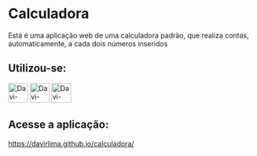 <h1>Calculadora</h1>
<p>Está é uma aplicação web de uma calculadora padrão, que realiza contas, automaticamente, a cada dois números inseridos</p>
<h2>Utilizou-se:</h2>
<div style=display: inline-block>
  <img height="40px" alt ="Davi-HTML5" src="https://cdn.jsdelivr.net/gh/devicons/devicon/icons/html5/html5-original.svg" target="_blank">
  <img height="40px" alt ="Davi-CSS3" src="https://cdn.jsdelivr.net/gh/devicons/devicon/icons/css3/css3-original.svg" target="_blank">
  <img height="40px" alt ="Davi-Java Script" src="https://cdn.jsdelivr.net/gh/devicons/devicon/icons/javascript/javascript-original.svg" target="_blank">
</div>

<h2>Acesse a aplicação:</h2>
<a href="https://davirlima.github.io/calculadora/">https://davirlima.github.io/calculadora/</a>
